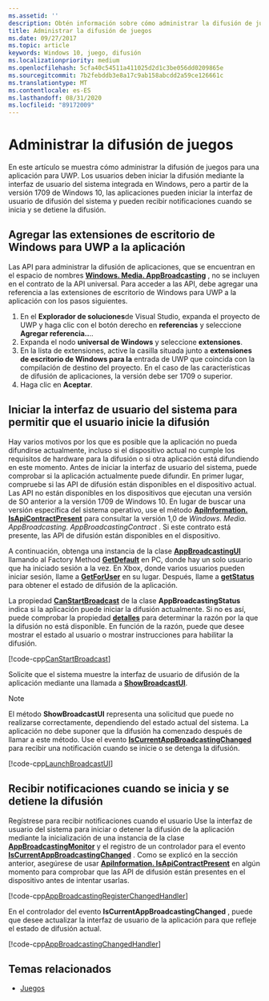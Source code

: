 ```yaml
---
ms.assetid: ''
description: Obtén información sobre cómo administrar la difusión de juegos para una aplicación Plataforma universal de Windows (UWP) mediante la interfaz de usuario del sistema de Windows y las extensiones de escritorio de Windows para UWP.
title: Administrar la difusión de juegos
ms.date: 09/27/2017
ms.topic: article
keywords: Windows 10, juego, difusión
ms.localizationpriority: medium
ms.openlocfilehash: 5cfa40c54511a411025d2d1c3be056dd0209865e
ms.sourcegitcommit: 7b2febddb3e8a17c9ab158abcdd2a59ce126661c
ms.translationtype: MT
ms.contentlocale: es-ES
ms.lasthandoff: 08/31/2020
ms.locfileid: "89172009"
---
```

# <a name="manage-game-broadcasting"></a>Administrar la difusión de juegos
En este artículo se muestra cómo administrar la difusión de juegos para una aplicación para UWP. Los usuarios deben iniciar la difusión mediante la interfaz de usuario del sistema integrada en Windows, pero a partir de la versión 1709 de Windows 10, las aplicaciones pueden iniciar la interfaz de usuario de difusión del sistema y pueden recibir notificaciones cuando se inicia y se detiene la difusión.

## <a name="add-the-windows-desktop-extensions-for-the-uwp-to-your-app"></a>Agregar las extensiones de escritorio de Windows para UWP a la aplicación
Las API para administrar la difusión de aplicaciones, que se encuentran en el espacio de nombres **[Windows. Media. AppBroadcasting](/uwp/api/windows.media.appbroadcasting)** , no se incluyen en el contrato de la API universal. Para acceder a las API, debe agregar una referencia a las extensiones de escritorio de Windows para UWP a la aplicación con los pasos siguientes.

1. En el **Explorador de soluciones**de Visual Studio, expanda el proyecto de UWP y haga clic con el botón derecho en **referencias** y seleccione **Agregar referencia..**.. 
2. Expanda el nodo **universal de Windows** y seleccione **extensiones**.
3. En la lista de extensiones, active la casilla situada junto a **extensiones de escritorio de Windows para la** entrada de UWP que coincida con la compilación de destino del proyecto. En el caso de las características de difusión de aplicaciones, la versión debe ser 1709 o superior.
4. Haga clic en **Aceptar**.

## <a name="launch-the-system-ui-to-allow-the-user-to-initiate-broadcasting"></a>Iniciar la interfaz de usuario del sistema para permitir que el usuario inicie la difusión
Hay varios motivos por los que es posible que la aplicación no pueda difundirse actualmente, incluso si el dispositivo actual no cumple los requisitos de hardware para la difusión o si otra aplicación está difundiendo en este momento. Antes de iniciar la interfaz de usuario del sistema, puede comprobar si la aplicación actualmente puede difundir. En primer lugar, compruebe si las API de difusión están disponibles en el dispositivo actual. Las API no están disponibles en los dispositivos que ejecutan una versión de SO anterior a la versión 1709 de Windows 10. En lugar de buscar una versión específica del sistema operativo, use el método **[ApiInformation. IsApiContractPresent](/uwp/api/windows.foundation.metadata.apiinformation.isapicontractpresent)** para consultar la versión 1,0 de *Windows. Media. AppBroadcasting. AppBroadcastingContract* . Si este contrato está presente, las API de difusión están disponibles en el dispositivo.

A continuación, obtenga una instancia de la clase **[AppBroadcastingUI](/uwp/api/windows.media.appbroadcasting.appbroadcastingui)** llamando al Factory Method **[GetDefault](/uwp/api/windows.media.appbroadcasting.appbroadcastingui.GetDefault)** en PC, donde hay un solo usuario que ha iniciado sesión a la vez. En Xbox, donde varios usuarios pueden iniciar sesión, llame a **[GetForUser](/uwp/api/windows.media.appbroadcasting.appbroadcastingui.getforuser)** en su lugar. Después, llame a **[getStatus](/uwp/api/windows.media.appbroadcasting.appbroadcastingui.GetStatus)** para obtener el estado de difusión de la aplicación.

La propiedad **[CanStartBroadcast](/uwp/api/windows.media.appbroadcasting.appbroadcastingstatus.CanStartBroadcast)** de la clase **AppBroadcastingStatus** indica si la aplicación puede iniciar la difusión actualmente. Si no es así, puede comprobar la propiedad **[detalles](/uwp/api/windows.media.appbroadcasting.appbroadcastingstatus.Details)** para determinar la razón por la que la difusión no está disponible. En función de la razón, puede que desee mostrar el estado al usuario o mostrar instrucciones para habilitar la difusión.

[!code-cpp[CanStartBroadcast](./code/AppBroadcast/cpp/AppBroadcastExampleApp/App.cpp#SnippetCanStartBroadcast)]

Solicite que el sistema muestre la interfaz de usuario de difusión de la aplicación mediante una llamada a **[ShowBroadcastUI](/uwp/api/windows.media.appbroadcasting.appbroadcastingui.ShowBroadcastUI)**.

> [!NOTE] 
> El método **ShowBroadcastUI** representa una solicitud que puede no realizarse correctamente, dependiendo del estado actual del sistema. La aplicación no debe suponer que la difusión ha comenzado después de llamar a este método. Use el evento **[IsCurrentAppBroadcastingChanged](/uwp/api/windows.media.appbroadcasting.appbroadcastingmonitor.IsCurrentAppBroadcastingChanged)** para recibir una notificación cuando se inicie o se detenga la difusión.

[!code-cpp[LaunchBroadcastUI](./code/AppBroadcast/cpp/AppBroadcastExampleApp/App.cpp#SnippetLaunchBroadcastUI)]

## <a name="receive-notifications-when-broadcasting-starts-and-stops"></a>Recibir notificaciones cuando se inicia y se detiene la difusión
Regístrese para recibir notificaciones cuando el usuario Use la interfaz de usuario del sistema para iniciar o detener la difusión de la aplicación mediante la inicialización de una instancia de la clase **[AppBroadcastingMonitor](/uwp/api/windows.media.appbroadcasting.appbroadcastingmonitor)** y el registro de un controlador para el evento  **[IsCurrentAppBroadcastingChanged](/uwp/api/windows.media.appbroadcasting.appbroadcastingmonitor.IsCurrentAppBroadcastingChanged)** . Como se explicó en la sección anterior, asegúrese de usar **[ApiInformation. IsApiContractPresent](/uwp/api/windows.foundation.metadata.apiinformation.isapicontractpresent)** en algún momento para comprobar que las API de difusión están presentes en el dispositivo antes de intentar usarlas. 

[!code-cpp[AppBroadcastingRegisterChangedHandler](./code/AppBroadcast/cpp/AppBroadcastExampleApp/App.cpp#SnippetAppBroadcastingRegisterChangedHandler)]

En el controlador del evento **IsCurrentAppBroadcastingChanged** , puede que desee actualizar la interfaz de usuario de la aplicación para que refleje el estado de difusión actual.

[!code-cpp[AppBroadcastingChangedHandler](./code/AppBroadcast/cpp/AppBroadcastExampleApp/App.cpp#SnippetAppBroadcastingChangedHandler)]

## <a name="related-topics"></a>Temas relacionados

* [Juegos](index.md)

 

 